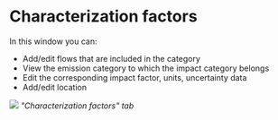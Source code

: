 <div style='text-align: justify;'>

# Characterization factors

In this window you can:
- Add/edit flows that are included in the category 
- View the emission category to which the impact category belongs
- Edit the corresponding impact factor, units, uncertainty data
- Add/edit location

![](../media/charecterization_factor_window.png)
_"Characterization factors" tab_

</div>